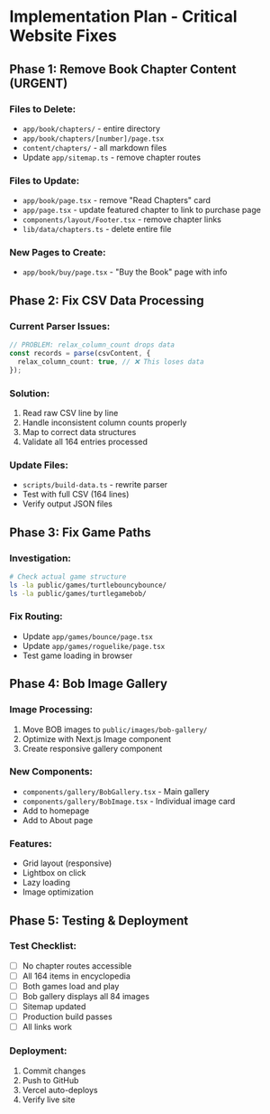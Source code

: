 # Implementation Plan - Critical Website Fixes

## Phase 1: Remove Book Chapter Content (URGENT)

### Files to Delete:
- `app/book/chapters/` - entire directory
- `app/book/chapters/[number]/page.tsx`
- `content/chapters/` - all markdown files
- Update `app/sitemap.ts` - remove chapter routes

### Files to Update:
- `app/book/page.tsx` - remove "Read Chapters" card
- `app/page.tsx` - update featured chapter to link to purchase page
- `components/layout/Footer.tsx` - remove chapter links
- `lib/data/chapters.ts` - delete entire file

### New Pages to Create:
- `app/book/buy/page.tsx` - "Buy the Book" page with info

## Phase 2: Fix CSV Data Processing

### Current Parser Issues:
```typescript
// PROBLEM: relax_column_count drops data
const records = parse(csvContent, {
  relax_column_count: true, // ❌ This loses data
});
```

### Solution:
1. Read raw CSV line by line
2. Handle inconsistent column counts properly
3. Map to correct data structures
4. Validate all 164 entries processed

### Update Files:
- `scripts/build-data.ts` - rewrite parser
- Test with full CSV (164 lines)
- Verify output JSON files

## Phase 3: Fix Game Paths

### Investigation:
```bash
# Check actual game structure
ls -la public/games/turtlebouncybounce/
ls -la public/games/turtlegamebob/
```

### Fix Routing:
- Update `app/games/bounce/page.tsx`
- Update `app/games/roguelike/page.tsx`
- Test game loading in browser

## Phase 4: Bob Image Gallery

### Image Processing:
1. Move BOB images to `public/images/bob-gallery/`
2. Optimize with Next.js Image component
3. Create responsive gallery component

### New Components:
- `components/gallery/BobGallery.tsx` - Main gallery
- `components/gallery/BobImage.tsx` - Individual image card
- Add to homepage
- Add to About page

### Features:
- Grid layout (responsive)
- Lightbox on click
- Lazy loading
- Image optimization

## Phase 5: Testing & Deployment

### Test Checklist:
- [ ] No chapter routes accessible
- [ ] All 164 items in encyclopedia
- [ ] Both games load and play
- [ ] Bob gallery displays all 84 images
- [ ] Sitemap updated
- [ ] Production build passes
- [ ] All links work

### Deployment:
1. Commit changes
2. Push to GitHub
3. Vercel auto-deploys
4. Verify live site

